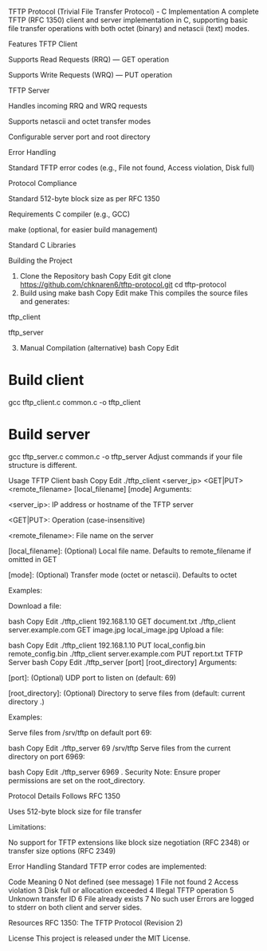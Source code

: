 TFTP Protocol (Trivial File Transfer Protocol) - C Implementation
A complete TFTP (RFC 1350) client and server implementation in C, supporting basic file transfer operations with both octet (binary) and netascii (text) modes.

Features
TFTP Client

Supports Read Requests (RRQ) — GET operation

Supports Write Requests (WRQ) — PUT operation

TFTP Server

Handles incoming RRQ and WRQ requests

Supports netascii and octet transfer modes

Configurable server port and root directory

Error Handling

Standard TFTP error codes (e.g., File not found, Access violation, Disk full)

Protocol Compliance

Standard 512-byte block size as per RFC 1350

Requirements
C compiler (e.g., GCC)

make (optional, for easier build management)

Standard C Libraries

Building the Project
1. Clone the Repository
bash
Copy
Edit
git clone https://github.com/chknaren6/tftp-protocol.git
cd tftp-protocol
2. Build using make
bash
Copy
Edit
make
This compiles the source files and generates:

tftp_client

tftp_server

3. Manual Compilation (alternative)
bash
Copy
Edit
# Build client
gcc tftp_client.c common.c -o tftp_client

# Build server
gcc tftp_server.c common.c -o tftp_server
Adjust commands if your file structure is different.

Usage
TFTP Client
bash
Copy
Edit
./tftp_client <server_ip> <GET|PUT> <remote_filename> [local_filename] [mode]
Arguments:

<server_ip>: IP address or hostname of the TFTP server

<GET|PUT>: Operation (case-insensitive)

<remote_filename>: File name on the server

[local_filename]: (Optional) Local file name. Defaults to remote_filename if omitted in GET

[mode]: (Optional) Transfer mode (octet or netascii). Defaults to octet

Examples:

Download a file:

bash
Copy
Edit
./tftp_client 192.168.1.10 GET document.txt
./tftp_client server.example.com GET image.jpg local_image.jpg
Upload a file:

bash
Copy
Edit
./tftp_client 192.168.1.10 PUT local_config.bin remote_config.bin
./tftp_client server.example.com PUT report.txt
TFTP Server
bash
Copy
Edit
./tftp_server [port] [root_directory]
Arguments:

[port]: (Optional) UDP port to listen on (default: 69)

[root_directory]: (Optional) Directory to serve files from (default: current directory .)

Examples:

Serve files from /srv/tftp on default port 69:

bash
Copy
Edit
./tftp_server 69 /srv/tftp
Serve files from the current directory on port 6969:

bash
Copy
Edit
./tftp_server 6969 .
Security Note: Ensure proper permissions are set on the root_directory.

Protocol Details
Follows RFC 1350

Uses 512-byte block size for file transfer

Limitations:

No support for TFTP extensions like block size negotiation (RFC 2348) or transfer size options (RFC 2349)

Error Handling
Standard TFTP error codes are implemented:


Code	Meaning
0	Not defined (see message)
1	File not found
2	Access violation
3	Disk full or allocation exceeded
4	Illegal TFTP operation
5	Unknown transfer ID
6	File already exists
7	No such user
Errors are logged to stderr on both client and server sides.

Resources
RFC 1350: The TFTP Protocol (Revision 2)

License
This project is released under the MIT License.

